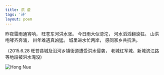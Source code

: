 ```yaml
---
title: 洪 虐
tags: '诗'
layout: poem
---
```


昨夜雷雨通宵响， 旺苍东河洪水涨。
今日雨大似滂沱， 河水滔滔翻滚狂。
山洪咆哮齐奔涌， 卅年难遇真凶猛。
城里进水忙两岸， 感同家乡共抗洪。

（2015.6.28 旺苍县城及沿河乡镇街道遭受洪水侵袭， 老城红军城、新城滨江路等地段被洪水淹没)

![Hong Nue](poems/hong-nue.jpg)
